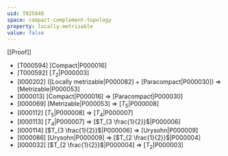 ```yaml
---
uid: T025848
space: compact-complement-topology
property: locally-metrizable
value: false
---
```

[[Proof]]

* [T000594] [Compact|P000016]
* [T000592] [$T_2$|P000003]
* [I000202] ([Locally metrizable|P000082] + [Paracompact|P000030]) => [Metrizable|P000053]
* [I000013] [Compact|P000016] => [Paracompact|P000030]
* [I000069] [Metrizable|P000053] => [$T_5$|P000008]
* [I000112] [$T_5$|P000008] => [$T_4$|P000007]
* [I000113] [$T_4$|P000007] => [$T_{3 \frac{1}{2}}$|P000006]
* [I000114] [$T_{3 \frac{1}{2}}$|P000006] => [Urysohn|P000009]
* [I000086] [Urysohn|P000009] => [$T_{2 \frac{1}{2}}$|P000004]
* [I000032] [$T_{2 \frac{1}{2}}$|P000004] => [$T_2$|P000003]

